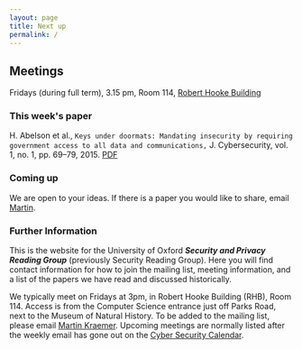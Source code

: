 ```yaml
---
layout: page
title: Next up
permalink: /
---
```


## Meetings
Fridays (during full term), 3.15 pm, Room 114, [Robert Hooke Building](http://www.cs.ox.ac.uk/aboutus/directions.html)

### This week's paper
H. Abelson et al., `Keys under doormats: Mandating insecurity by requiring government access to all data and communications,` J. Cybersecurity, vol. 1, no. 1, pp. 69–79, 2015. [PDF](https://dspace.mit.edu/bitstream/handle/1721.1/97690/MIT-CSAIL-TR-2015-026.pdf)

### Coming up
We are open to your ideas. If there is a paper you would like to share, email [Martin](mailto:martin.kraemer@cs.ox.ac.uk).




<!--#### CDT Modules Schedule
* November 9th - Privacy
* November 16th - Human Factors in Security
* November 23th - Cyber Risk
* November 30th - Malware
* December 7th - International Relations and Cyber Security
* January 11th - Policy, Governance, Ethics
* January 25th - Forensics-->


### Further Information
This is the website for the University of Oxford ***Security and Privacy Reading Group*** (previously Security Reading Group). Here you will find contact information for how to join the mailing list, meeting information, and a list of the papers we have read and discussed historically.

We typically meet on Fridays at 3pm, in Robert Hooke Building (RHB), Room 114. Access is from the Computer Science entrance just off Parks Road, next to the Museum of Natural History. To be added to the mailing list, please email [Martin Kraemer](mailto:martin.kraemer@cs.ox.ac.uk). Upcoming meetings are normally listed after the weekly email has gone out on the [Cyber Security Calendar](https://www.google.com/calendar/embed?src=fg56lmvbg5cd7dne58gssm9ido%40group.calendar.google.com&ctz=Europe/London).
